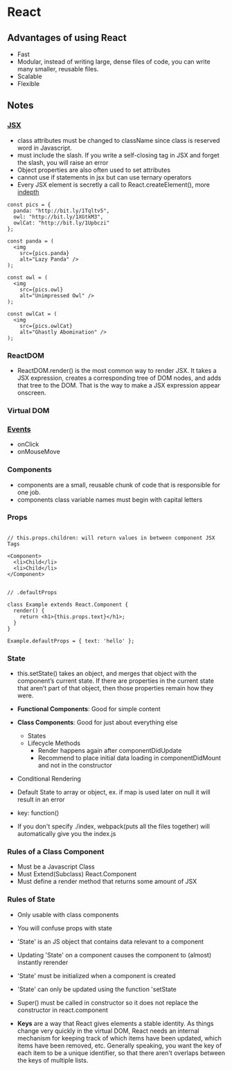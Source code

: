 # React

## Advantages of using React
- Fast
- Modular, instead of writing large, dense files of code, you can write many smaller, reusable files.
- Scalable
- Flexible

## Notes

### [JSX](https://reactjs.org/docs/jsx-in-depth.html)

- class attributes must be changed to className since class is reserved word in Javascript.
- must include the slash. If you write a self-closing tag in JSX and forget the slash, you will raise an error
- Object properties are also often used to set attributes
- cannot use if statements in jsx but can use ternary operators
- Every JSX element is secretly a call to React.createElement(), more [indepth](https://reactjs.org/docs/react-api.html#react.createelement)

```JSX
const pics = {
  panda: "http://bit.ly/1Tqltv5",
  owl: "http://bit.ly/1XGtkM3",
  owlCat: "http://bit.ly/1Upbczi"
}; 

const panda = (
  <img 
    src={pics.panda} 
    alt="Lazy Panda" />
);

const owl = (
  <img 
    src={pics.owl} 
    alt="Unimpressed Owl" />
);

const owlCat = (
  <img 
    src={pics.owlCat} 
    alt="Ghastly Abomination" />
); 
```

### ReactDOM

- ReactDOM.render() is the most common way to render JSX. It takes a JSX expression, creates a corresponding tree of DOM nodes, and adds that tree to the DOM. That is the way to make a JSX expression appear onscreen.

### Virtual DOM

### [Events](https://reactjs.org/docs/events.html#supported-events)
- onClick
- onMouseMove

### Components

- components are a small, reusable chunk of code that is responsible for one job.
- components class variable names must begin with capital letters

### Props

```JSX

// this.props.children: will return values in between component JSX Tags

<Component>
  <li>Child</li>
  <li>Child</li>
</Component>
```
```JSX

// .defaultProps

class Example extends React.Component {
  render() {
    return <h1>{this.props.text}</h1>;
  }
}

Example.defaultProps = { text: 'hello' }; 
```

### State

- this.setState() takes an object, and merges that object with the component’s current state. If there are properties in the current state that aren’t part of that object, then those properties remain how they were.















- **Functional Components**: Good for simple content
- **Class Components**: Good for just about everything else
  - States
  - Lifecycle Methods
    - Render happens again after componentDidUpdate
    - Recommend to place initial data loading in componentDidMount and not in the constructor
- Conditional Rendering
- Default State to array or object, ex. if map is used later on null it will result in an error
- key: function()
- If you don't specify ./index, webpack(puts all the files together) will automatically give you the index.js

### Rules of a Class Component

- Must be a Javascript Class
- Must Extend(Subclass) React.Component
- Must define a render method that returns some amount of JSX

### Rules of State

- Only usable with class components
- You will confuse props with state
- 'State' is an JS object that contains data relevant to a component
- Updating 'State' on a component causes the component to (almost) instantly rerender
- 'State' must be initialized when a component is created
- 'State' can only be updated using the function 'setState
- Super() must be called in constructor so it does not replace the constructor in react.component

- **Keys** are a way that React gives elements a stable identity. As things change very quickly in the virtual DOM, React needs an internal mechanism for keeping track of which items have been updated, which items have been removed, etc. Generally speaking, you want the key of each item to be a unique identifier, so that there aren't overlaps between the keys of multiple lists.


